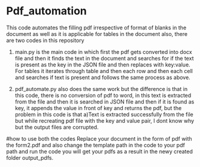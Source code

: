 # Pdf_automation
This code automates the filling pdf irrespective of format of blanks in the document as well as it is applicable for tables in the document also, there are two codes in this repository
1) main.py is the main code in which first the pdf gets converted into docx file and then it finds the text in the document and searches for if the text is present as the key in the JSON file and then replaces with key:value. For tables it iterates through table and then each row and then each cell and searches if text is present and follows the same process as above.
   
2) pdf_automate.py also does the same work but the difference is that in this code, there is no conversion of pdf to word, in this text is extracted from the file and then it is searched in JSON file and then if it is found as key, it appends the value in front of key and returns the pdf, but the problem in this code is that
a)Text is extracted successfully from the file but while recreating pdf file with the key and value pair, I dont know why but the output files are corrupted.

 #how to use both the codes
Replace your document in the form of pdf with the form2.pdf and also change the template path in the code to your pdf path and run the code you will get your pdfs as a result in the newy created folder output_pdfs.
